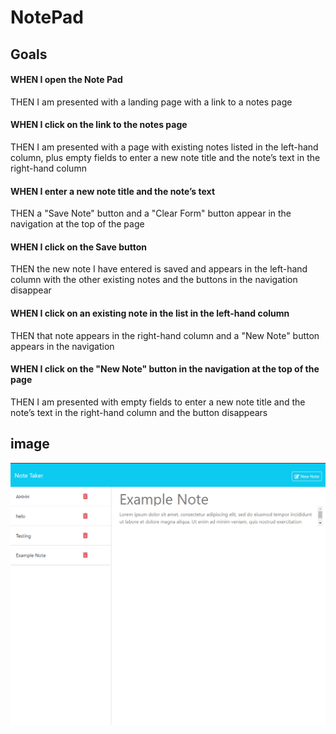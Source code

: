 # NotePad

## Goals 
#### WHEN I open the Note Pad
THEN I am presented with a landing page with a link to a notes page
#### WHEN I click on the link to the notes page
THEN I am presented with a page with existing notes listed in the left-hand column, plus empty fields to enter a new note title and the note’s text in the right-hand column
#### WHEN I enter a new note title and the note’s text
THEN a "Save Note" button and a "Clear Form" button appear in the navigation at the top of the page
#### WHEN I click on the Save button
THEN the new note I have entered is saved and appears in the left-hand column with the other existing notes and the buttons in the navigation disappear
#### WHEN I click on an existing note in the list in the left-hand column
THEN that note appears in the right-hand column and a "New Note" button appears in the navigation
#### WHEN I click on the "New Note" button in the navigation at the top of the page
THEN I am presented with empty fields to enter a new note title and the note’s text in the right-hand column and the button disappears

## image
![NotePad example image](image.png)